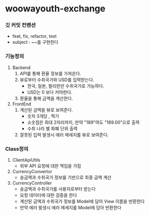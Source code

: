 # woowayouth-exchange

### 깃 커밋 컨벤션 
- feat, fix, refactor, test
- subject : ~~를 구현한다  

### 기능정의
1. Backend
   1. API를 통해 환율 정보를 가져온다. 
   2. 뷰로부터 수취국가와 USD를 입력받는다.
      - 한국, 일본, 필리핀만 수취국가로 가능하다. 
      - USD는 0 보다 커야한다.
   3. 환율을 통해 금액을 계산한다. 
2. FrontEnd
   1. 계산된 금액을 뷰로 보여준다. 
      - 숫자 3개당 , 찍기 
      - 소숫점은 최대 2자리까지, 만약 "189"여도 "189.00"으로 출력
      - 수취 나라 별 화폐 단위 출력
   2. 잘못된 입력 발생시 에러 메세지를 뷰로 보여준다. 

### Class정의
1. ClientApiUtils
   - 외부 API 요청에 대한 책임을 가짐 
2. CurrencyConvertor
   - 송금액과 수취국가 정보를 기반으로 최종 금액 계산
3. CurrencyController
   - 송금액과 수취국가를 사용자로부터 받는다
   - 요청 데이터에 대한 검증을 한다
   - 계산된 금액과 수취국가 정보를 Model에 담아 View 이름을 반환한다
   - 만약 에러 발생시 에러 메세지를 Model에 담아 반환한다